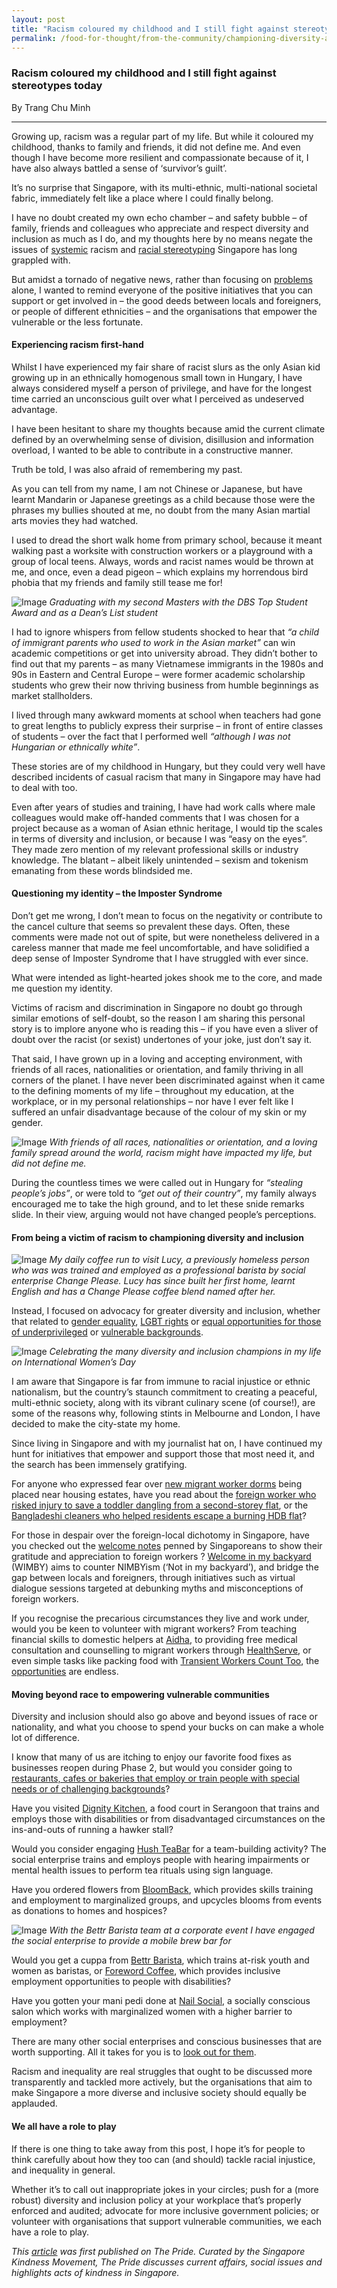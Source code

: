 ```yaml
---
layout: post
title: "Racism coloured my childhood and I still fight against stereotypes today"
permalink: /food-for-thought/from-the-community/championing-diversity-and-inclusion
---
```


### Racism coloured my childhood and I still fight against stereotypes today

By Trang Chu Minh 
<hr>
Growing up, racism was a regular part of my life. But while it coloured my childhood, thanks to family and friends, it did not define me. And even though I have become more resilient and compassionate because of it, I have also always battled a sense of ‘survivor’s guilt’.

It’s no surprise that Singapore, with its multi-ethnic, multi-national societal fabric, immediately felt like a place where I could finally belong.

I have no doubt created my own echo chamber – and safety bubble – of family, friends and colleagues who appreciate and respect diversity and inclusion as much as I do, and my thoughts here by no means negate the issues of [systemic](https://www.channelnewsasia.com/news/singapore/racism-singapore-sap-schools-discussed-onepeople-dialogue-11930444) racism and [racial stereotyping](https://mothership.sg/2020/04/straits-times-covid-19-stereotype/) Singapore has long grappled with.

But amidst a tornado of negative news, rather than focusing on [problems](https://www.scmp.com/comment/opinion/article/3080987/rise-coronavirus-cases-brings-light-singaporeans-racist-attitudes) alone, I wanted to remind everyone of the positive initiatives that you can support or get involved in – the good deeds between locals and foreigners, or people of different ethnicities – and the organisations that empower the vulnerable or the less fortunate.

#### Experiencing racism first-hand

Whilst I have experienced my fair share of racist slurs as the only Asian kid growing up in an ethnically homogenous small town in Hungary, I have always considered myself a person of privilege, and have for the longest time carried an unconscious guilt over what I perceived as undeserved advantage.

I have been hesitant to share my thoughts because amid the current climate defined by an overwhelming sense of division, disillusion and information overload, I wanted to be able to contribute in a constructive manner.

Truth be told, I was also afraid of remembering my past.

As you can tell from my name, I am not Chinese or Japanese, but have learnt Mandarin or Japanese greetings as a child because those were the phrases my bullies shouted at me, no doubt from the many Asian martial arts movies they had watched.

I used to dread the short walk home from primary school, because it meant walking past a worksite with construction workers or a playground with a group of local teens. Always, words and racist names would be thrown at me, and once, even a dead pigeon – which explains my horrendous bird phobia that my friends and family still tease me for!

![Image](/images/stories/2020/Jul/trang-chu-minh-1.jpg)
_Graduating with my second Masters with the DBS Top Student Award and as a Dean’s List student_

I had to ignore whispers from fellow students shocked to hear that _“a child of immigrant parents who used to work in the Asian market”_ can win academic competitions or get into university abroad. They didn’t bother to find out that my parents – as many Vietnamese immigrants in the 1980s and 90s in Eastern and Central Europe – were former academic scholarship students who grew their now thriving business from humble beginnings as market stallholders.

I lived through many awkward moments at school when teachers had gone to great lengths to publicly express their surprise – in front of entire classes of students – over the fact that I performed well _“although I was not Hungarian or ethnically white”_.

These stories are of my childhood in Hungary, but they could very well have described incidents of casual racism that many in Singapore may have had to deal with too.

Even after years of studies and training, I have had work calls where male colleagues would make off-handed comments that I was chosen for a project because as a woman of Asian ethnic heritage, I would tip the scales in terms of diversity and inclusion, or because I was “easy on the eyes”. They made zero mention of my relevant professional skills or industry knowledge. The blatant – albeit likely unintended – sexism and tokenism emanating from these words blindsided me.

#### Questioning my identity – the Imposter Syndrome

Don’t get me wrong, I don’t mean to focus on the negativity or contribute to the cancel culture that seems so prevalent these days. Often, these comments were made not out of spite, but were nonetheless delivered in a careless manner that made me feel uncomfortable, and have solidified a deep sense of Imposter Syndrome that I have struggled with ever since.

What were intended as light-hearted jokes shook me to the core, and made me question my identity.

Victims of racism and discrimination in Singapore no doubt go through similar emotions of self-doubt, so the reason I am sharing this personal story is to implore anyone who is reading this – if you have even a sliver of doubt over the racist (or sexist) undertones of your joke, just don’t say it.

That said, I have grown up in a loving and accepting environment, with friends of all races, nationalities or orientation, and family thriving in all corners of the planet. I have never been discriminated against when it came to the defining moments of my life – throughout my education, at the workplace, or in my personal relationships – nor have I ever felt like I suffered an unfair disadvantage because of the colour of my skin or my gender.

![Image](/images/stories/2020/Jul/trang-chu-minh-2.jpg)
_With friends of all races, nationalities or orientation, and a loving family spread around the world, racism might have impacted my life, but did not define me._

During the countless times we were called out in Hungary for _“stealing people’s jobs”_, or were told to _“get out of their country”_, my family always encouraged me to take the high ground, and to let these snide remarks slide. In their view, arguing would not have changed people’s perceptions.

#### From being a victim of racism to championing diversity and inclusion

![Image](/images/stories/2020/Jul/trang-chu-minh-3.jpg)
_My daily coffee run to visit Lucy, a previously homeless person who was was trained and employed as a professional barista by social enterprise Change Please. Lucy has since built her first home, learnt English and has a Change Please coffee blend named after her._

Instead, I focused on advocacy for greater diversity and inclusion, whether that related to [gender equality](http://www.trust.org/trustlaw/womens-rights/), [LGBT rights](http://www.trust.org/i/?id=5f08c0d9-a796-4aba-a311-0e7b9d3562d1) or [equal opportunities for those of underprivileged](http://www.trust.org/i/?id=18c44dad-7c7b-4311-8544-4c0dae4b6fa6) or [vulnerable backgrounds](http://www.trust.org/i/?id=dbc48c9b-1ef1-41f9-ac33-6699d18a5943).

![Image](/images/stories/2020/Jul/trang-chu-minh-4.jpg)
_Celebrating the many diversity and inclusion champions in my life on International Women’s Day_

I am aware that Singapore is far from immune to racial injustice or ethnic nationalism, but the country’s staunch commitment to creating a peaceful, multi-ethnic society, along with its vibrant culinary scene (of course!), are some of the reasons why, following stints in Melbourne and London, I have decided to make the city-state my home.

Since living in Singapore and with my journalist hat on, I have continued my hunt for initiatives that empower and support those that most need it, and the search has been immensely gratifying.

For anyone who expressed fear over [new migrant worker dorms](https://www.gov.sg/article/improved-standards-of-new-dormitories-for-migrant-workers) being placed near housing estates, have you read about the [foreign worker who risked injury to save a toddler dangling from a second-storey flat](https://www.straitstimes.com/singapore/foreign-workers-heroic-act-saves-toddler-stuck-between-railings-of-hdb-block), or the [Bangladeshi cleaners who helped residents escape a burning HDB flat](https://www.straitstimes.com/singapore/cleaners-to-the-rescue-in-hdb-flat-fire-in-ang-mo-kio)?

For those in despair over the foreign-local dichotomy in Singapore, have you checked out the [welcome notes](https://welcomeinmybackyard.tumblr.com/) penned by Singaporeans to show their gratitude and appreciation to foreign workers ? [Welcome in my backyard](https://www.wimby.sg/) (WIMBY) aims to counter NIMBYism (‘Not in my backyard’), and bridge the gap between locals and foreigners, through initiatives such as virtual dialogue sessions targeted at debunking myths and misconceptions of foreign workers.

If you recognise the precarious circumstances they live and work under, would you be keen to volunteer with migrant workers? From teaching financial skills to domestic helpers at [Aidha](https://www.aidha.org/), to providing free medical consultation and counselling to migrant workers through [HealthServe](https://www.healthserve.org.sg/), or even simple tasks like packing food with [Transient Workers Count Too](https://twc2.org.sg/), the [opportunities](https://thesmartlocal.com/read/volunteer-migrant-workers/) are endless.

#### Moving beyond race to empowering vulnerable communities

Diversity and inclusion should also go above and beyond issues of race or nationality, and what you choose to spend your bucks on can make a whole lot of difference.

I know that many of us are itching to enjoy our favorite food fixes as businesses reopen during Phase 2, but would you consider going to [restaurants, cafes or bakeries that employ or train people with special needs or of challenging backgrounds](https://thesmartlocal.com/read/social-enterprise-cafes/)?

Have you visited [Dignity Kitchen](https://projectdignity.sg/dignity-kitchen/), a food court in Serangoon that trains and employs those with disabilities or from disadvantaged circumstances on the ins-and-outs of running a hawker stall?

Would you consider engaging [Hush TeaBar](http://www.hushteabar.com/) for a team-building activity? The social enterprise trains and employs people with hearing impairments or mental health issues to perform tea rituals using sign language.

Have you ordered flowers from [BloomBack](https://bloomback.org/), which provides skills training and employment to marginalized groups, and upcycles blooms from events as donations to homes and hospices?

![Image](/images/stories/2020/Jul/trang-chu-minh-5.jpg)
_With the Bettr Barista team at a corporate event I have engaged the social enterprise to provide a mobile brew bar for_

Would you get a cuppa from [Bettr Barista](https://www.bettrbarista.com/w/sg/), which trains at-risk youth and women as baristas, or [Foreword Coffee](https://www.forewordcoffee.com/), which provides inclusive employment opportunities to people with disabilities?

Have you gotten your mani pedi done at [Nail Social](https://www.thenailsocial.co/), a socially conscious salon which works with marginalized women with a higher barrier to employment?

There are many other social enterprises and conscious businesses that are worth supporting. All it takes for you is to [look out for them](https://pride.kindness.sg/support-social-enterprise-covid-19/).

Racism and inequality are real struggles that ought to be discussed more transparently and tackled more actively, but the organisations that aim to make Singapore a more diverse and inclusive society should equally be applauded.

#### We all have a role to play

If there is one thing to take away from this post, I hope it’s for people to think carefully about how they too can (and should) tackle racial injustice, and inequality in general.

Whether it’s to call out inappropriate jokes in your circles; push for a (more robust) diversity and inclusion policy at your workplace that’s properly enforced and audited; advocate for more inclusive government policies; or volunteer with organisations that support vulnerable communities, we each have a role to play.

_This [article](https://pride.kindness.sg/championing-diversity-and-inclusion/) was first published on The Pride. Curated by the Singapore Kindness Movement, The Pride discusses current affairs, social issues and highlights acts of kindness in Singapore._
